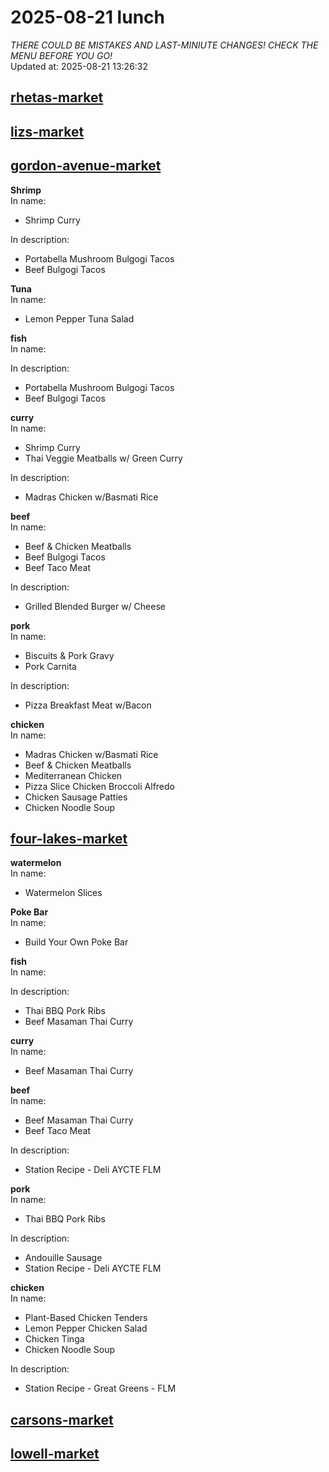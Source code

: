 # 2025-08-21 lunch  
*THERE COULD BE MISTAKES AND LAST-MINIUTE CHANGES! CHECK THE MENU BEFORE YOU GO!*  
Updated at: 2025-08-21 13:26:32  
## [rhetas-market](https://wisc-housingdining.nutrislice.com/menu/rhetas-market/lunch/2025-08-21)  
## [lizs-market](https://wisc-housingdining.nutrislice.com/menu/lizs-market/lunch/2025-08-21)  
## [gordon-avenue-market](https://wisc-housingdining.nutrislice.com/menu/gordon-avenue-market/lunch/2025-08-21)  
**Shrimp**  
In name:   
 - Shrimp Curry  
  
In description:   
 - Portabella Mushroom Bulgogi Tacos  
 - Beef Bulgogi Tacos  
  
**Tuna**  
In name:   
 - Lemon Pepper Tuna Salad  
  
**fish**  
In name:   
  
In description:   
 - Portabella Mushroom Bulgogi Tacos  
 - Beef Bulgogi Tacos  
  
**curry**  
In name:   
 - Shrimp Curry  
 - Thai Veggie Meatballs w/ Green Curry  
  
In description:   
 - Madras Chicken w/Basmati Rice  
  
**beef**  
In name:   
 - Beef & Chicken Meatballs  
 - Beef Bulgogi Tacos  
 - Beef Taco Meat  
  
In description:   
 - Grilled Blended Burger w/ Cheese  
  
**pork**  
In name:   
 - Biscuits & Pork Gravy  
 - Pork Carnita  
  
In description:   
 - Pizza Breakfast Meat w/Bacon  
  
**chicken**  
In name:   
 - Madras Chicken w/Basmati Rice  
 - Beef & Chicken Meatballs  
 - Mediterranean Chicken  
 - Pizza Slice Chicken Broccoli Alfredo  
 - Chicken Sausage Patties  
 - Chicken Noodle Soup  
  
## [four-lakes-market](https://wisc-housingdining.nutrislice.com/menu/four-lakes-market/lunch/2025-08-21)  
**watermelon**  
In name:   
 - Watermelon Slices  
  
**Poke Bar**  
In name:   
 - Build Your Own Poke Bar  
  
**fish**  
In name:   
  
In description:   
 - Thai BBQ Pork Ribs  
 - Beef Masaman Thai Curry  
  
**curry**  
In name:   
 - Beef Masaman Thai Curry  
  
**beef**  
In name:   
 - Beef Masaman Thai Curry  
 - Beef Taco Meat  
  
In description:   
 - Station Recipe - Deli  AYCTE FLM  
  
**pork**  
In name:   
 - Thai BBQ Pork Ribs  
  
In description:   
 - Andouille Sausage  
 - Station Recipe - Deli  AYCTE FLM  
  
**chicken**  
In name:   
 - Plant-Based Chicken Tenders  
 - Lemon Pepper Chicken Salad  
 - Chicken Tinga  
 - Chicken Noodle Soup  
  
In description:   
 - Station Recipe - Great Greens - FLM  
  
## [carsons-market](https://wisc-housingdining.nutrislice.com/menu/carsons-market/lunch/2025-08-21)  
## [lowell-market](https://wisc-housingdining.nutrislice.com/menu/lowell-market/lunch/2025-08-21)  
  
